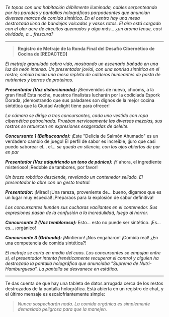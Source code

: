 _Te topas con una habitación débilmente iluminada, cables serpenteando por las paredes y pantallas holográficas parpadeantes que anuncian diversas marcas de comida sintética. En el centro hay una mesa destrozada llena de bandejas volcadas y vasos rotos. El aire está cargado con el olor acre de circuitos quemados y algo más... ¿un aroma tenue, casi olvidado, a... frescura?_

---

> **Registro de Metraje de la Ronda Final del Desafío Cibernético de Cocina de [REDACTED]**

_El metraje granulado cobra vida, mostrando un escenario bañado en una luz de neón intensa. Un presentador jovial, con una sonrisa sintética en el rostro, señala hacia una mesa repleta de calderos humeantes de pasta de nutrientes y barras de proteínas._

**_Presentador (Voz distorsionada):_** ¡Bienvenidos de nuevo, chooms, a la gran final! Esta noche, nuestros finalistas lucharán por la codiciada Espork Dorada, ¡demostrando que sus paladares son dignos de la mejor cocina sintética que la Ciudad Arclight tiene para ofrecer!

_La cámara se dirige a tres concursantes, cada uno vestido con ropa cibernética patrocinada. Prueban nerviosamente las diversas mezclas, sus rostros se retuercen en expresiones exageradas de deleite._

**_Concursante 1 (Balbuceando):_** ¡Este "Delicia de Salmón Ahumado" es un verdadero cambio de juego! El perfil de sabor es increíble, ¡juro que casi puedo saborear el... el... _se queda en silencio, con los ojos abiertos de par en par_

**_Presentador (Voz adquiriendo un tono de pánico):_** ¡Y ahora, el ingrediente misterioso! ¡Redoble de tambores, por favor!

_Un brazo robótico desciende, revelando un contenedor sellado. El presentador lo abre con un gesto teatral._

**_Presentador:_** ¡Mirad! ¡Una rareza, proveniente de... bueno, digamos que es un lugar muy especial! ¡Preparaos para la explosión de sabor definitiva!

_Los concursantes hunden sus cucharas vacilantes en el contenedor. Sus expresiones pasan de la confusión a la incredulidad, luego al horror._

**_Concursante 2 (Voz temblorosa):_** Esto... esto no puede ser sintético. ¡Es... es... ¡orgánico!

**_Concursante 3 (Gritando):_** ¡Mintieron! ¡Nos engañaron! ¡Comida real! ¿En una competencia de comida sintética?!

_El metraje se corta en medio del caos. Los concursantes se empujan entre sí, el presentador intenta frenéticamente recuperar el control y alguien ha destrozado la pantalla holográfica que anunciaba "Suprema de Nutri-Hamburguesa". La pantalla se desvanece en estática._

---

Te das cuenta de que hay una tableta de datos arrugada cerca de los restos destrozados de la pantalla holográfica. Está abierta en un registro de chat, y el último mensaje es escalofriantemente simple:

> _Nunca sospecharán nada. La comida orgánica es simplemente demasiado peligrosa para que la manejen._

